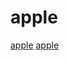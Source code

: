 # apple

[apple](https://github.com/odarriba/docker-timemachine)
[apple](https://github.com/vnmakarov/mir)
